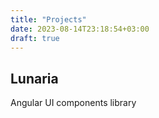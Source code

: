 ```yaml
---
title: "Projects"
date: 2023-08-14T23:18:54+03:00
draft: true
---
```


## Lunaria

Angular UI components library